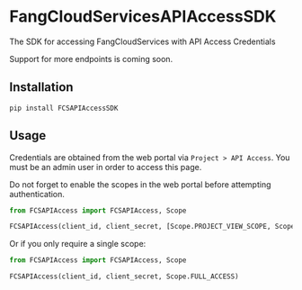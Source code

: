 # FangCloudServicesAPIAccessSDK
The SDK for accessing FangCloudServices with API Access Credentials

Support for more endpoints is coming soon.

## Installation
```shell
pip install FCSAPIAccessSDK
```

## Usage
Credentials are obtained from the web portal via `Project > API Access`. You must be an admin user in order to access this page.

Do not forget to enable the scopes in the web portal before attempting authentication.
```python
from FCSAPIAccess import FCSAPIAccess, Scope

FCSAPIAccess(client_id, client_secret, [Scope.PROJECT_VIEW_SCOPE, Scope.PROJECT_VIEW_USER])
```

Or if you only require a single scope:
```python
from FCSAPIAccess import FCSAPIAccess, Scope

FCSAPIAccess(client_id, client_secret, Scope.FULL_ACCESS)
```
